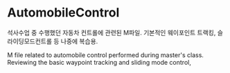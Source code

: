 # AutomobileControl
석사수업 중 수행했던 자동차 컨트롤에 관련된 M파일. 
기본적인 웨이포인트 트랙킹, 슬라이딩모드컨트롤 등 나중에 복습용.

M file related to automobile control performed during master's class. 
Reviewing the basic waypoint tracking and sliding mode control, 
